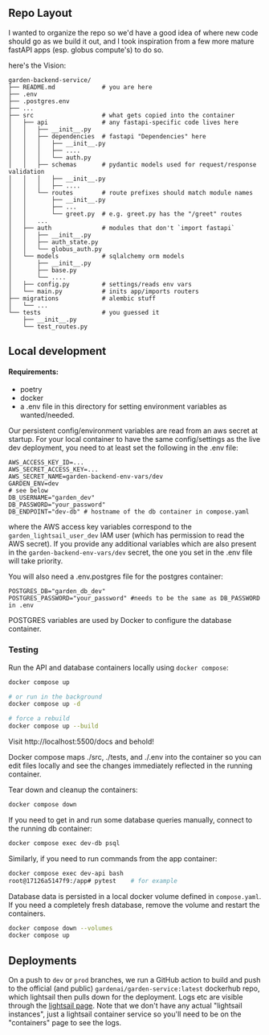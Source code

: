 ## Repo Layout
I wanted to organize the repo so we'd have a good idea of where new code should go as we build it out, and I took inspiration from a few more mature fastAPI apps (esp. globus compute's) to do so.

here's the Vision:
```
garden-backend-service/
├── README.md             # you are here
├── .env
├── .postgres.env
├── ...
├── src                   # what gets copied into the container
│   ├── api               # any fastapi-specific code lives here
│   │   ├── __init__.py
│   │   ├── dependencies  # fastapi "Dependencies" here
│   │   │   ├── __init__.py
│   │   │   ├── ....
│   │   │   └── auth.py
│   │   ├── schemas       # pydantic models used for request/response validation
│   │   │   ├── __init__.py
│   │   │   ├── ....
│   │   └── routes        # route prefixes should match module names
│   │       ├── __init__.py
│   │       ├── ...
│   │       └── greet.py  # e.g. greet.py has the "/greet" routes
│   │   ...
│   ├── auth              # modules that don't `import fastapi`
│   │   ├── __init__.py
│   │   ├── auth_state.py
│   │   └── globus_auth.py
│   └── models            # sqlalchemy orm models
│       ├── __init__.py
│       ├── base.py
│       └── ....
│   ├── config.py         # settings/reads env vars
│   └── main.py           # inits app/imports routers
├── migrations            # alembic stuff
│   └── ...
└── tests                 # you guessed it
    ├── __init__.py
    └── test_routes.py
```

## Local development

#### Requirements:
- poetry
- docker
- a .env file in this directory for setting environment variables as wanted/needed.

Our persistent config/environment variables are read from an aws secret at startup. For your local container to have the same config/settings as the live dev deployment, you need to at least set the following in the .env file:

    AWS_ACCESS_KEY_ID=...
    AWS_SECRET_ACCESS_KEY=...
    AWS_SECRET_NAME=garden-backend-env-vars/dev
    GARDEN_ENV=dev
    # see below
    DB_USERNAME="garden_dev"
    DB_PASSWORD="your_password"
    DB_ENDPOINT="dev-db" # hostname of the db container in compose.yaml


where the AWS access key variables correspond to the `garden_lightsail_user_dev` IAM user (which has permission to read the AWS secret). If you provide any additional variables which are also present in the `garden-backend-env-vars/dev` secret, the one you set in the .env file will take priority.

You will also need a .env.postgres file for the postgres container:

    POSTGRES_DB="garden_db_dev"
    POSTGRES_PASSWORD="your_password" #needs to be the same as DB_PASSWORD in .env

POSTGRES variables are used by Docker to configure the database container.

### Testing
Run the API and database containers locally using `docker compose`:

``` sh
docker compose up

# or run in the background
docker compose up -d

# force a rebuild
docker compose up --build
```

Visit http://localhost:5500/docs and behold!

Docker compose maps ./src, ./tests, and ./.env into the container so you can edit files locally
and see the changes immediately reflected in the running container.

Tear down and cleanup the containers:
``` sh
docker compose down
```

If you need to get in and run some database queries manually, connect to the running db container:

``` sh
docker compose exec dev-db psql
```

Similarly, if you need to run commands from the app container:

``` sh
docker compose exec dev-api bash
root@17126a5147f9:/app# pytest    # for example
```

Database data is persisted in a local docker volume defined in `compose.yaml`. If you need a completely fresh
database, remove the volume and restart the containers.
``` sh
docker compose down --volumes
docker compose up
```

## Deployments
On a push to `dev` or `prod` branches, we run a GitHub action to build and push to the official (and public) `gardenai/garden-service:latest` dockerhub repo, which lightsail then pulls down for the deployment. Logs etc are visible through the [lightsail page](https://lightsail.aws.amazon.com/ls/webapp/home/containers). Note that we don't have any actual "lightsail instances", just a lightsail container service so you'll need to be on the "containers" page to see the logs.
